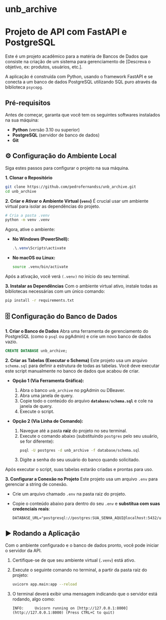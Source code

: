 # unb_archive

# Projeto de API com FastAPI e PostgreSQL

Este é um projeto acadêmico para a matéria de Bancos de Dados que consiste na criação de um sistema para gerenciamento de [Descreva o objetivo, ex: produtos, usuários, etc.].

A aplicação é construída com Python, usando o framework FastAPI e se conecta a um banco de dados PostgreSQL utilizando SQL puro através da biblioteca `psycopg`.

## Pré-requisitos

Antes de começar, garanta que você tem os seguintes softwares instalados na sua máquina:

* **Python** (versão 3.10 ou superior)
* **PostgreSQL** (servidor de banco de dados)
* **Git**

## ⚙️ Configuração do Ambiente Local

Siga estes passos para configurar o projeto na sua máquina.

**1. Clonar o Repositório**
```bash
git clone https://github.com/pedrofernandss/unb_archive.git
cd unb_archive
```

**2. Criar e Ativar o Ambiente Virtual (`venv`)**
É crucial usar um ambiente virtual para isolar as dependências do projeto.

```bash
# Cria a pasta .venv
python -m venv .venv
```

Agora, ative o ambiente:
* **No Windows (PowerShell):**
    ```powershell
    .\.venv\Scripts\activate
    ```
* **No macOS ou Linux:**
    ```bash
    source .venv/bin/activate
    ```
Após a ativação, você verá `(.venv)` no início do seu terminal.

**3. Instalar as Dependências**
Com o ambiente virtual ativo, instale todas as bibliotecas necessárias com um único comando:
```bash
pip install -r requirements.txt
```

## 🗄️ Configuração do Banco de Dados

**1. Criar o Banco de Dados**
Abra uma ferramenta de gerenciamento do PostgreSQL (como o `psql` ou pgAdmin) e crie um novo banco de dados vazio.
```sql
CREATE DATABASE unb_archive;
```

**2. Criar as Tabelas (Executar o Schema)**
Este projeto usa um arquivo `schema.sql` para definir a estrutura de todas as tabelas. Você deve executar este script manualmente no banco de dados que acabou de criar.

* **Opção 1 (Via Ferramenta Gráfica):**
    1.  Abra o banco `unb_archive` no pgAdmin ou DBeaver.
    2.  Abra uma janela de query.
    3.  Copie todo o conteúdo do arquivo **`database/schema.sql`** e cole na janela de query.
    4.  Execute o script.

* **Opção 2 (Via Linha de Comando):**
    1.  Navegue até a pasta **raiz** do projeto no seu terminal.
    2.  Execute o comando abaixo (substituindo `postgres` pelo seu usuário, se for diferente):
        ```bash
        psql -U postgres -d unb_archive -f database/schema.sql
        ```
    3.  Digite a senha do seu usuário do banco quando solicitado.

Após executar o script, suas tabelas estarão criadas e prontas para uso.

**3. Configurar a Conexão no Projeto**
Este projeto usa um arquivo `.env` para gerenciar a string de conexão.

* Crie um arquivo chamado `.env` na pasta raiz do projeto.
* Copie o conteúdo abaixo para dentro do seu `.env` e **substitua com suas credenciais reais**:

    ```env
    DATABASE_URL="postgresql://postgres:SUA_SENHA_AQUI@localhost:5432/unb_archive"
    ```

## ▶️ Rodando a Aplicação

Com o ambiente configurado e o banco de dados pronto, você pode iniciar o servidor da API.

1.  Certifique-se de que seu ambiente virtual (`.venv`) está ativo.
2.  Execute o seguinte comando no terminal, a partir da pasta raiz do projeto:

    ```bash
    uvicorn app.main:app --reload
    ```
3.  O terminal deverá exibir uma mensagem indicando que o servidor está rodando, algo como:
    ```
    INFO:     Uvicorn running on [http://127.0.0.1:8000](http://127.0.0.1:8000) (Press CTRL+C to quit)
    ```